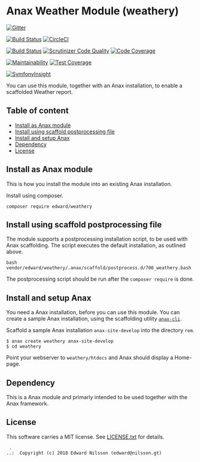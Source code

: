 Anax Weather Module (weathery)
==================================

[![Gitter](https://badges.gitter.im/enilsson9/weathery.svg)](https://gitter.im/enilsson9/weathery?utm_source=badge&utm_medium=badge&utm_campaign=pr-badge)

[![Build Status](https://travis-ci.com/Enilsson9/weathery.svg?branch=master)](https://travis-ci.org/Enilsson9/weathery)
[![CircleCI](https://circleci.com/gh/Enilsson9/weathery.svg?style=svg)](https://circleci.com/gh/Enilsson9/weathery)

[![Build Status](https://scrutinizer-ci.com/g/Enilsson9/weathery/badges/build.png?b=master)](https://scrutinizer-ci.com/g/Enilsson9/weathery/build-status/master)
[![Scrutinizer Code Quality](https://scrutinizer-ci.com/g/Enilsson9/weathery/badges/quality-score.png?b=master)](https://scrutinizer-ci.com/g/Enilsson9/weathery/?branch=master)
[![Code Coverage](https://scrutinizer-ci.com/g/Enilsson9/weathery/badges/coverage.png?b=master)](https://scrutinizer-ci.com/g/Enilsson9/weathery/?branch=master)


[![Maintainability](https://api.codeclimate.com/v1/badges/46d9d7a6fee32c7bcc2d/maintainability)](https://codeclimate.com/github/Enilsson9/weathery/maintainability)
[![Test Coverage](https://api.codeclimate.com/v1/badges/46d9d7a6fee32c7bcc2d/test_coverage)](https://codeclimate.com/github/Enilsson9/weathery/test_coverage)

[![SymfonyInsight](https://insight.symfony.com/projects/2b8ae7fd-c551-4483-b6ad-06820c91e807/mini.svg)](https://insight.symfony.com/projects/2b8ae7fd-c551-4483-b6ad-06820c91e807)

You can use this module, together with an Anax installation, to enable a scaffolded Weather report.


Table of content
------------------------------------

* [Install as Anax module](#Install-as-Anax-module)
* [Install using scaffold postprocessing file](#Install-using-scaffold-postprocessing-file)
* [Install and setup Anax](#Install-and-setup-Anax)
* [Dependency](#Dependency)
* [License](#License)



Install as Anax module
------------------------------------

This is how you install the module into an existing Anax installation.

Install using composer.

```
composer require edward/weathery
```


Install using scaffold postprocessing file
------------------------------------

The module supports a postprocessing installation script, to be used with Anax scaffolding. The script executes the default installation, as outlined above.

```text
bash vendor/edward/weathery/.anax/scaffold/postprocess.d/700_weathery.bash
```

The postprocessing script should be run after the `composer require` is done.



Install and setup Anax
------------------------------------

You need a Anax installation, before you can use this module. You can create a sample Anax installation, using the scaffolding utility [`anax-cli`](https://github.com/canax/anax-cli).

Scaffold a sample Anax installation `anax-site-develop` into the directory `rem`.

```
$ anax create weathery anax-site-develop
$ cd weathery
```

Point your webserver to `weathery/htdocs` and Anax should display a Home-page.



Dependency
------------------

This is a Anax module and primarly intended to be used together with the Anax framework.



License
------------------

This software carries a MIT license. See [LICENSE.txt](LICENSE.txt) for details.



```
 .  
..:  Copyright (c) 2018 Edward Nilsson (edward@nilsson.gt)
```
